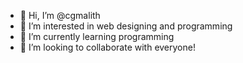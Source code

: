 - 👋 Hi, I’m @cgmalith
- 👀 I’m interested in web designing and programming
- 🌱 I’m currently learning programming
- 💞️ I’m looking to collaborate with everyone!

<!---
cgmalith/cgmalith is a ✨ special ✨ repository because its `README.md` (this file) appears on your GitHub profile.
You can click the Preview link to take a look at your changes.
--->
